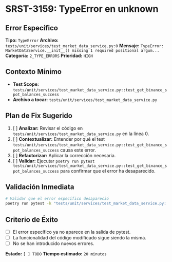 # SRST-3159: TypeError en unknown

## Error Específico
**Tipo:** `TypeError`
**Archivo:** `tests/unit/services/test_market_data_service.py:0`
**Mensaje:** `TypeError: MarketDataService.__init__() missing 1 required positional argum...`
**Categoría:** `2_TYPE_ERRORS`
**Prioridad:** `HIGH`

## Contexto Mínimo
- **Test Scope:** `tests/unit/services/test_market_data_service.py::test_get_binance_spot_balances_success`
- **Archivo a tocar:** `tests/unit/services/test_market_data_service.py`

## Plan de Fix Sugerido
1. [ ] **Analizar:** Revisar el código en `tests/unit/services/test_market_data_service.py` en la línea 0.
2. [ ] **Contextualizar:** Entender por qué el test `tests/unit/services/test_market_data_service.py::test_get_binance_spot_balances_success` causa este error.
3. [ ] **Refactorizar:** Aplicar la corrección necesaria.
4. [ ] **Validar:** Ejecutar `poetry run pytest tests/unit/services/test_market_data_service.py::test_get_binance_spot_balances_success` para confirmar que el error ha desaparecido.

## Validación Inmediata
```bash
# Validar que el error específico desapareció
poetry run pytest -k "tests/unit/services/test_market_data_service.py::test_get_binance_spot_balances_success" -v
```

## Criterio de Éxito
- [ ] El error específico ya no aparece en la salida de pytest.
- [ ] La funcionalidad del código modificado sigue siendo la misma.
- [ ] No se han introducido nuevos errores.

**Estado:** `[ ] TODO`
**Tiempo estimado:** `20 minutos`
